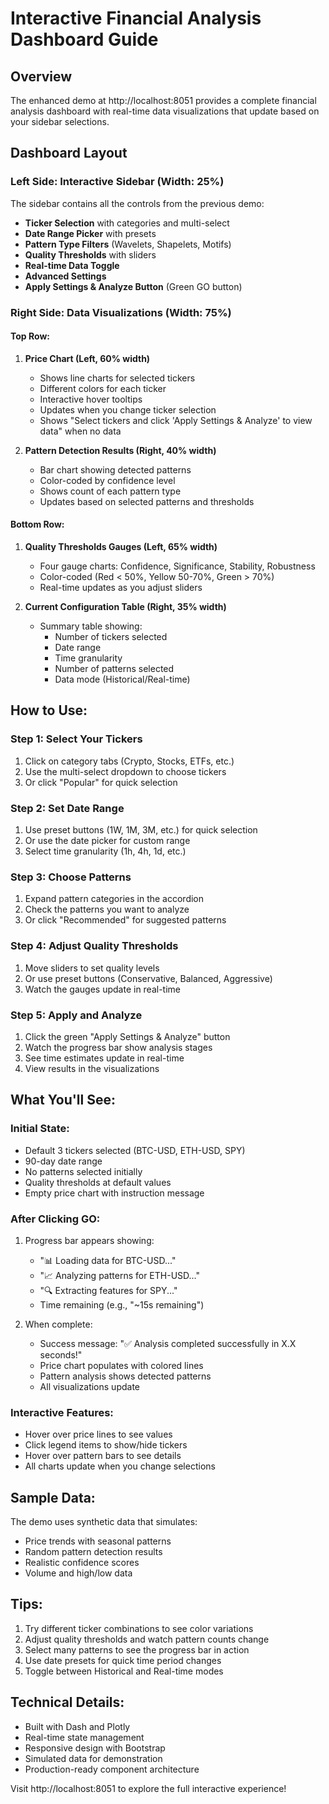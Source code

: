 # Interactive Financial Analysis Dashboard Guide

## Overview
The enhanced demo at http://localhost:8051 provides a complete financial analysis dashboard with real-time data visualizations that update based on your sidebar selections.

## Dashboard Layout

### Left Side: Interactive Sidebar (Width: 25%)
The sidebar contains all the controls from the previous demo:
- **Ticker Selection** with categories and multi-select
- **Date Range Picker** with presets
- **Pattern Type Filters** (Wavelets, Shapelets, Motifs)
- **Quality Thresholds** with sliders
- **Real-time Data Toggle**
- **Advanced Settings**
- **Apply Settings & Analyze Button** (Green GO button)

### Right Side: Data Visualizations (Width: 75%)

#### Top Row:
1. **Price Chart (Left, 60% width)**
   - Shows line charts for selected tickers
   - Different colors for each ticker
   - Interactive hover tooltips
   - Updates when you change ticker selection
   - Shows "Select tickers and click 'Apply Settings & Analyze' to view data" when no data

2. **Pattern Detection Results (Right, 40% width)**
   - Bar chart showing detected patterns
   - Color-coded by confidence level
   - Shows count of each pattern type
   - Updates based on selected patterns and thresholds

#### Bottom Row:
1. **Quality Thresholds Gauges (Left, 65% width)**
   - Four gauge charts: Confidence, Significance, Stability, Robustness
   - Color-coded (Red < 50%, Yellow 50-70%, Green > 70%)
   - Real-time updates as you adjust sliders

2. **Current Configuration Table (Right, 35% width)**
   - Summary table showing:
     - Number of tickers selected
     - Date range
     - Time granularity
     - Number of patterns selected
     - Data mode (Historical/Real-time)

## How to Use:

### Step 1: Select Your Tickers
1. Click on category tabs (Crypto, Stocks, ETFs, etc.)
2. Use the multi-select dropdown to choose tickers
3. Or click "Popular" for quick selection

### Step 2: Set Date Range
1. Use preset buttons (1W, 1M, 3M, etc.) for quick selection
2. Or use the date picker for custom range
3. Select time granularity (1h, 4h, 1d, etc.)

### Step 3: Choose Patterns
1. Expand pattern categories in the accordion
2. Check the patterns you want to analyze
3. Or click "Recommended" for suggested patterns

### Step 4: Adjust Quality Thresholds
1. Move sliders to set quality levels
2. Or use preset buttons (Conservative, Balanced, Aggressive)
3. Watch the gauges update in real-time

### Step 5: Apply and Analyze
1. Click the green "Apply Settings & Analyze" button
2. Watch the progress bar show analysis stages
3. See time estimates update in real-time
4. View results in the visualizations

## What You'll See:

### Initial State:
- Default 3 tickers selected (BTC-USD, ETH-USD, SPY)
- 90-day date range
- No patterns selected initially
- Quality thresholds at default values
- Empty price chart with instruction message

### After Clicking GO:
1. Progress bar appears showing:
   - "📊 Loading data for BTC-USD..."
   - "📈 Analyzing patterns for ETH-USD..."
   - "🔍 Extracting features for SPY..."
   - Time remaining (e.g., "~15s remaining")

2. When complete:
   - Success message: "✅ Analysis completed successfully in X.X seconds!"
   - Price chart populates with colored lines
   - Pattern analysis shows detected patterns
   - All visualizations update

### Interactive Features:
- Hover over price lines to see values
- Click legend items to show/hide tickers
- Hover over pattern bars to see details
- All charts update when you change selections

## Sample Data:
The demo uses synthetic data that simulates:
- Price trends with seasonal patterns
- Random pattern detection results
- Realistic confidence scores
- Volume and high/low data

## Tips:
1. Try different ticker combinations to see color variations
2. Adjust quality thresholds and watch pattern counts change
3. Select many patterns to see the progress bar in action
4. Use date presets for quick time period changes
5. Toggle between Historical and Real-time modes

## Technical Details:
- Built with Dash and Plotly
- Real-time state management
- Responsive design with Bootstrap
- Simulated data for demonstration
- Production-ready component architecture

Visit http://localhost:8051 to explore the full interactive experience!
